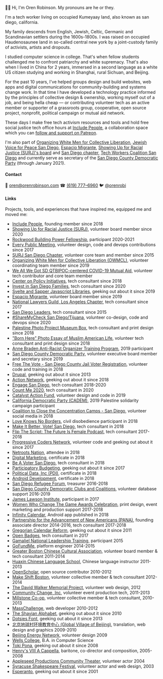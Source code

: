 👋🏻 Hi, I'm Oren Robinson. My pronouns are he or they.

I'm a tech worker living on occupied Kumeyaay land, also known as san diego, california.

My family descends from English, Jewish, Celtic, Germanic and Scandinavian settlers during the 1600s-1800s. I was raised on occupied Haudenosaunee land in so-called central new york by a joint-custody family of activists, artists and dropouts.

I studied computer science in college. That's when fellow students challenged me to confront patriarchy and white supremacy. That's also when I lived in China for 2 years, immersed in a second language as a white US citizen studying and working in Shanghai, rural Sichuan, and Beijing.

For the past 10 years, I've helped groups design and build websites, web apps and digital communications for community-building and systems change work. In that time I have developed a technology practice informed by the principles of collective design & ownership, working myself out of a job, and being hella cheap — or contributing volunteer tech as an active member or supporter of a grassroots group, cooperative, open source project, nonprofit, political campaign or mutual aid network.

These days I make free tech activism resources and tools and hold free social justice tech office hours at [Include People](https://www.includepeople.com/), a collaboration space which you can [follow and support on Patreon](https://www.patreon.com/includepeople).

I'm also part of [Organizing White Men for Collective Liberation](https://www.owmcl.org/), [Jewish Voice for Peace San Diego](https://www.jvpsandiego.org/), [Espacio Migrante](https://www.espaciomigrante.org/), [Showing Up for Racial Justice (SURJ)'s board](https://www.showingupforracialjustice.org/leadership-team.html) and [San Diego chapter](http://linktr.ee/surjsandiego), [Tech Workers Coalition San Diego](https://twcsandiego.org/) and currently serve as secretary of the [San Diego County Democratic Party](https://sdcdp.ngpvanhost.com/executive-board) (through January 2021).

#### Contact

📧 [oren@orenrobinson.com](mailto:oren@orenrobinson.com) ☎ [(619) 777–6960](tel:16197776960) 🐦 [@orenrobi](https://twitter.com/orenrobi/)

#### Links

Projects, tools, and experiences that have inspired me, equipped me and moved me:

 - [Include People](https://www.includepeople.com/), founding member since 2018
 - [Showing Up for Racial Justice (SURJ)](https://www.showingupforracialjustice.org/leadership-team.html), volunteer board member since 2020
 - [Rockwood Building Power Fellowship](https://rockwoodleadership.org/announcing-the-2020-building-power-fellows/), participant 2020-2021
 - [Every Public Meeting](https://www.everypublicmeeting.com), volunteer design, code and devops contributions since 2017
 - [SURJ San Diego Chapter](http://surjsd.org/), volunteer core team and member since 2015
 - [Organizing White Men for Collective Liberation (OWMCL)](https://www.owmcl.org/get-involved/), volunteer coordinating team member since 2019
 - [We All We Got SD QTBIPOC-centered COVID-19 Mutual Aid](https://www.weallwegotsd.com/), volunteer tech contributor and core team member
 - [Center on Policy Initiatives](https://cpisandiego.org/), tech consultant since 2018
 - [Invest in San Diego Families](http://investinsandiegofamilies.org/), tech consultant since 2020
 - [Svelte and Sapper Javascript Libraries](https://sapper.svelte.dev/), geeking out about it since 2019
 - [Espacio Migrante](https://medium.com/@orenrobi/a-work-day-with-espacio-migrante-28ee87a9167b), volunteer board member since 2019
 - [National Lawyers Guild, Los Angeles Chapter](https://nlg-la.org/), tech consultant since 2017
 - [San Diego Leaders](https://www.sandiegoleaders.org/), tech consultant since 2015
 - [#ShareMyCheck San Diego/Tijuana](https://sharemychecksd.org/), volunteer co-design, code and devops since 2020
 - [Palestine Photo Project Museum Box](https://www.palestinephotoproject.org/Museum-in-a-Box), tech consultant and print design since 2018 
 - ["Born Here" Photo Essay of Muslim American Life](https://www.sandiegouniontribune.com/people/lallia-allali), volunteer tech consultant and print design since 2018 
 - [Anne Braden Anti-Racist Organizer Training Program](https://collectiveliberation.org/our-work-2/the-anne-braden-anti-racist-organizing-training-program/), 2019 participant
 - [San Diego County Democratic Party](https://sdcdp.ngpvanhost.com/executive-board), volunteer executive board member and secretary since 2019
 - [Free The Vote - San Diego County Jail Voter Registration](https://www.letmevoteca.org/about-us/), volunteer code and training in 2018
 - [Drupal](https://www.drupal.org/u/baisong), geeking out about it since 2013
 - [Action Network](https://actionnetwork.org/), geeking out about it since 2018
 - [Engage San Diego](https://www.engagesandiego.org/a_visit_to_one_of_san_diego_county_s_new_vote_centers), tech consultant 2018-2020
 - [Count Me 2020](https://www.countme2020.org/), tech consultant in 2020
 - [Catalyst Action Fund](http://catalystactionfund.org/), volunteer design and code in 2019
 - [California Democratic Party (CADEM)](https://www.laprogressive.com/blue-wave-for-palestine/), 2019 Palestine solidarity campaign participant
 - [Coalition to Close the Concentration Camps - San Diego](https://twitter.com/closethecampssd), volunteer social media in 2018
 - [Love Knows No Borders](https://www.friendsjournal.org/afsc-love-knows-no-borders/), civil disobedience participant in 2018
 - [Make It Better, Vote! San Diego](https://www.makeitbettervote.app/), tech consultant in 2018
 - [Flip The Script: The Future Is Female Podcast](https://www.stitcher.com/podcast/flip-the-script/), tech consultant 2017-2018
 - [Progressive Coders Network](https://www.progcode.org/), volunteer code and geeking out about it since 2017
 - [Netroots Nation](https://medium.com/includepeople/what-does-blackasscaucuss-message-have-to-do-with-technology-everything-4157334b157), attendee in 2018
 - [Digital Marketing](https://blog.udacity.com/2017/03/introducing-udacity-digital-marketing-nanodegree-program.html), certificate in 2018
 - [Be A Voter San Diego](https://www.beavotersd.org), tech consultant in 2018
 - [Participatory Budgeting](https://medium.com/includepeople/recap-innovations-in-participatory-democracy-conference-2018-621f18ab16f8), geeking out about it since 2017
 - [Political Data, Inc (PDI)](https://www.politicaldata.com/new-training-for-the-pdi/), certificate in 2018
 - [Android Development](https://www.udacity.com/course/android-developer-nanodegree-by-google--nd801), certificate in 2018
 - [San Diego Refugee Forum](http://www.sdrefugeeforum.org/), treasurer 2016-2018
 - [San Diego County Democratic Clubs and Coalitions](https://demclubs.org), volunteer database support 2016-2019
 - [James Lawson Institute](https://jameslawsoninstitute.org/), participant in 2017
 - [Women Who Change The Game Awards Celebration](https://womensmarchsd.org/calendar-1/2017/10/6/women-who-change-the-game-awards-celebration), print design, event marketing and production support 2017-2018
 - [Infinity Calendar](https://play.google.com/store/apps/details?id=info.lifecalendar.symmetrical&hl=en), Android app published in 2018
 - [Partnership for the Advancement of New Americans (PANA)](https://www.panasd.org/), founding associate director 2014-2016, tech consultant 2017-2018
 - [Gregorian Calendar Reform](http://convert.symcal.info/), geeking out about it since 2011
 - [Open Badges](https://github.com/mozilla/openbadges-validator/pull/40/files), tech consultant in 2017
 - [Gamaliel National Leadership Training](https://gamaliel.org/our-work/national-training/), participant 2015
 - [GoFundMe](https://www.gofundme.com), platform engineer 2014-2015
 - [Greater Boston Chinese Cultural Association](http://gbcca.org/), volunteer board member & tech consultant 2011-2014
 - [Huaxin Chinese Language School](http://gbcca.org/huaxin-chinese-language-school/), Chinese language instructor 2011-2013
 - [OpenScholar](https://www.drupal.org/project/openscholar), open source contributor 2010-2012
 - [Make Shift Boston](https://makeshiftboston.org/), volunteer collective member & tech consultant 2012-2014 
 - [The David Walker Memorial Project](http://www.davidwalkermemorial.org/), volunteer web design, 2012
 - [Community Change, Inc](https://communitychangeinc.org/), volunteer event production tech, 2011-2013
 - [Millstone Co-op](http://www.millstonecoop.org/), volunteer collective member & tech consultant, 2010-2013
 - [MassChallenge](https://masschallenge.org/), web developer 2010-2012
 - [The Shavian Alphabet](https://www.wikiwand.com/en/Shavian_alphabet), geeking out about it since 2010
 - [Dotsies Font](https://dotsies.org/), geeking out about it since 2013
 - [北京地球村环境教育中心 (Global Village of Beijing)](https://baike.baidu.com/item/%E5%8C%97%E4%BA%AC%E5%9C%B0%E7%90%83%E6%9D%91%E7%8E%AF%E5%A2%83%E6%95%99%E8%82%B2%E4%B8%AD%E5%BF%83), translation, web design and graphics 2009-2010
 - [Beijing Energy Network](https://www.beijingenergynetwork.com/), volunteer design 2009
 - [Wells College](https://www.syracuse.com/news/2009/05/wells_college_in_aurora_celebr.html), B.A. in Computer Science
 - [Toki Pona](https://tokipona.org/), geeking out about it since 2008
 - [Henry's VIII A Cappella](https://www.facebook.com/HenrysVIII/about/), baritone, co-director and composition, 2005-2008
 - [Appleseed Productions Community Theater](https://www.appleseedproductions.org/), volunteer actor 2004
 - [Syracuse Shakespeare Festival](https://ssitp.org/), volunteer actor and web design, 2003
 - [Esperanto](https://lernu.net/en), geeking out about it since 2001
